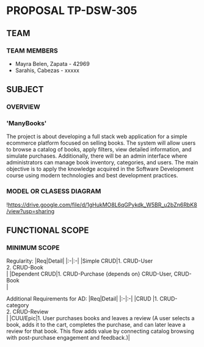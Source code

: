# PROPOSAL TP-DSW-305


## TEAM
### TEAM MEMBERS
* Mayra Belen, Zapata - 42969
* Sarahis, Cabezas - xxxxx


## SUBJECT
### OVERVIEW

### 'ManyBooks'

The project is about developing a full stack web application for a simple ecommerce platform focused on selling books. The system will allow users to browse a catalog of books, apply filters, view detailed information, and simulate purchases. Additionally, there will be an admin interface where administrators can manage book inventory, categories, and users. The main objective is to apply the knowledge acquired in the Software Development course using modern technologies and best development practices.

### MODEL OR CLASESS DIAGRAM
!https://drive.google.com/file/d/1gHukMO8L6qGPykdk_W5BR_u2bZn6RbK8/view?usp=sharing


## FUNCTIONAL SCOPE

### MINIMUM SCOPE

Regularity:
|Req|Detail|
|:-|:-|
|Simple CRUD|1. CRUD-User<br>2. CRUD-Book<br>|
|Dependent CRUD|1. CRUD-Purchase {depends on} CRUD-User, CRUD-Book<br>|

Additional Requirements for AD:
|Req|Detail|
|:-|:-|
|CRUD |1. CRUD-category <br>2. CRUD-Review <br>|
|CUU/Epic|1. User purchases books and leaves a review (A user selects a book, adds it to the cart, completes the purchase, and can later leave a review for that book. This flow adds value by connecting catalog browsing with post-purchase engagement and feedback.)|
